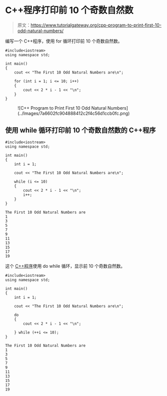 # C++程序打印前 10 个奇数自然数

> 原文：<https://www.tutorialgateway.org/cpp-program-to-print-first-10-odd-natural-numbers/>

编写一个 C++程序，使用 for 循环打印前 10 个奇数自然数。

```
#include<iostream>
using namespace std;

int main()
{
	cout << "The First 10 Odd Natural Numbers are\n";

	for (int i = 1; i <= 10; i++)
	{
		cout << 2 * i - 1 << "\n";
	}
}
```

<figure class="wp-block-image size-large">![C++ Program to Print First 10 Odd Natural Numbers](../Images/7a6602fc904888412c2f4c56d1ccb0fc.png)</figure>

## 使用 while 循环打印前 10 个奇数自然数的 C++程序

```
#include<iostream>
using namespace std;

int main()
{
	int i = 1;

	cout << "The First 10 Odd Natural Numbers are\n";

	while (i <= 10)
	{
		cout << 2 * i - 1 << "\n";
		i++;
	}
}
```

```
The First 10 Odd Natural Numbers are
1
3
5
7
9
11
13
15
17
19
```

这个 [C++程序](https://www.tutorialgateway.org/cpp-programs/)使用 do while 循环，显示前 10 个奇数自然数。

```
#include<iostream>
using namespace std;

int main()
{
	int i = 1;

	cout << "The First 10 Odd Natural Numbers are\n";

	do
	{
		cout << 2 * i - 1 << "\n";

	} while (++i <= 10);
}
```

```
The First 10 Odd Natural Numbers are
1
3
5
7
9
11
13
15
17
19
```